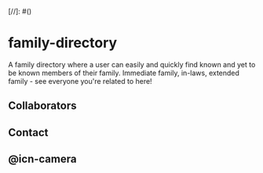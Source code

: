 [//]: #(<script type="module" src="https://unpkg.com/ionicons@5.5.2/dist/ionicons/ionicons.esm.js"></script>)
<script nomodule src="https://unpkg.com/ionicons@5.5.2/dist/ionicons/ionicons.js"></script>

# family-directory
A family directory where a user can easily and quickly find known and yet to be known members of their family. Immediate family, in-laws, extended family - see everyone you're related to here!


## Collaborators


## Contact


## @icn-camera

